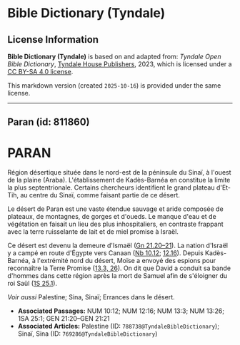 # Bible Dictionary (Tyndale)

## License Information

**Bible Dictionary (Tyndale)** is based on and adapted from: _Tyndale Open Bible Dictionary_, [Tyndale House Publishers](https://tyndaleopenresources.com/), 2023, which is licensed under a [CC BY-SA 4.0 license](https://creativecommons.org/licenses/by-sa/4.0/legalcode.en).

This markdown version (created `2025-10-16`) is provided under the same license.



--------------------------------

## Paran (id: 811860)

PARAN
=====

Région désertique située dans le nord\-est de la péninsule du Sinaï, à l'ouest de la plaine (Araba). L'établissement de Kadès\-Barnéa en constitue la limite la plus septentrionale. Certains chercheurs identifient le grand plateau d'Et\-Tih, au centre du Sinaï, comme faisant partie de ce désert.

Le désert de Paran est une vaste étendue sauvage et aride composée de plateaux, de montagnes, de gorges et d'oueds. Le manque d'eau et de végétation en faisait un lieu des plus inhospitaliers, en contraste frappant avec la terre ruisselante de lait et de miel promise à Israël.

Ce désert est devenu la demeure d'Ismaël ([Gn 21\.20–21](https://ref.ly/Gen21:20-Gen21:21)). La nation d'Israël y a campé en route d'Égypte vers Canaan ([Nb 10\.12](https://ref.ly/Num10:12); [12\.16](https://ref.ly/Num12:16)). Depuis Kadès\-Barnéa, à l'extrémité nord du désert, Moïse a envoyé des espions pour reconnaître la Terre Promise ([13\.3, 26](https://ref.ly/Num13:3,Num13:26)). On dit que David a conduit sa bande d'hommes dans cette région après la mort de Samuel afin de s'éloigner du roi Saül ([1S 25\.1](https://ref.ly/1Sam25:1)).

*Voir aussi* Palestine; Sina, Sinaï; Errances dans le désert.

* **Associated Passages:** NUM 10:12; NUM 12:16; NUM 13:3; NUM 13:26; 1SA 25:1; GEN 21:20–GEN 21:21
* **Associated Articles:** Palestine (ID: `788738@TyndaleBibleDictionary`); Sinaï, Sina (ID: `769286@TyndaleBibleDictionary`)


